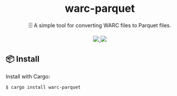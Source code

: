 <h1 align="center">
warc-parquet
</h1>

<p align="center">
🗄️ A simple tool for converting WARC files to Parquet files.
</p>

<div align="center">
<a href="https://crates.io/crates/warc-parquet">
<img src="https://img.shields.io/crates/v/warc-parquet.svg" />
</a>
<a href="https://docs.rs/warc-parquet">
<img src="https://docs.rs/warc-parquet/badge.svg" />
</a>
</div>

## 📦 Install

Install with Cargo:

```sh
$ cargo install warc-parquet
```
